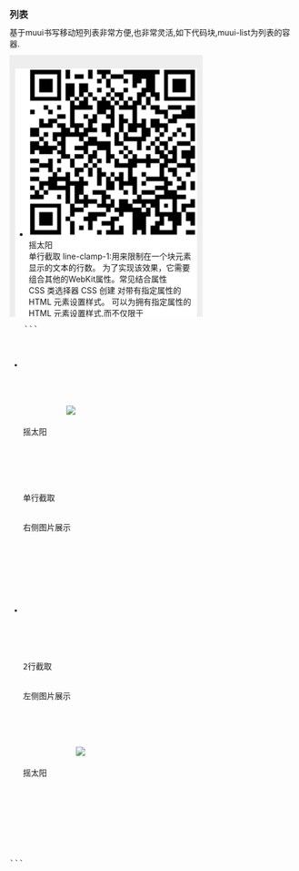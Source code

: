 <link rel="stylesheet" href="https://yaotaiyang.github.io/muui/dist/css/muui.min.css">
<meta name="viewport" content="width=device-width,minimum-scale=1.0,maximum-scale=1.0,user-scalable=no">
<script src="https://yaotaiyang.github.io/muui/dist/js/zepto.min.js"></script>
<script src="https://yaotaiyang.github.io/muui/dist/js/muui.min.js"></script>
<style>p{margin:10px 0;}
h1, h2, h3 {margin-top: 20px;margin-bottom: 10px;}</style>

### 列表

基于muui书写移动短列表非常方便,也非常灵活,如下代码块,muui-list为列表的容器.
<style>
.list-demo{background-color:#eee;padding:10px;width:320px;height:440px;overflow-y:auto;}
.list-demo .muui-list{background-color:#fff;}
</style>
<div class="list-demo pull-right">
    <ul class="muui-list">
        <li data-ac="click-active" class="muui-item muui-border">
            <div class="muui-table">
                <div class="muui-cell image-cell">
                    <img src="assets/image/muui.png">
                    <div class="small">摇太阳</div>
                </div>
                <div class="muui-cell">
                    <div class="main-info line-clamp-1">单行截取 line-clamp-1:用来限制在一个块元素显示的文本的行数。 为了实现该效果，它需要组合其他的WebKit属性。常见结合属性</div>
                    <div class="small">CSS 类选择器 CSS 创建 对带有指定属性的 HTML 元素设置样式。 可以为拥有指定属性的 HTML 元素设置样式,而不仅限于</div>
                </div>
            </div>
        </li>
        <li data-ac="click-active" class="muui-item muui-border">
            <div class="muui-table">
                <div class="muui-cell">
                    <div class="main-info line-clamp-1">单行截取 line-clamp-1:用来限制在一个块元素显示的文本的行数。 为了实现该效果，它需要组合其他的WebKit属性。常见结合属性</div>
                    <div class="small">CSS 类选择器 CSS 创建 对带有指定属性的 HTML 元素设置样式。 可以为拥有指定属性的 HTML 元素设置样式,而不仅限于</div>
                </div>
                <div class="muui-cell image-cell">
                    <img src="assets/image/muui.png">
                    <div class="small">摇太阳</div>
                </div>
            </div>
        </li>
        <li data-ac="click-active" class="muui-item muui-border">
            <div class="muui-table">
                <div class="muui-cell image-cell">
                    <img src="assets/image/muui.png">
                </div>
                <div class="muui-cell">
                    <div class="main-info line-clamp-2">2行截取 line-clamp-2:用来限制在一个块元素显示的文本的行数。 为了实现该效果，它需要组合其他的WebKit属性。常见结合属性</div>
                    <div class="align-right">
                        <span data-type="warning" class="btn muui-tag">催</span>
                        <span data-type="danger" class="btn muui-tag">急</span>
                        <span data-type="primary" class="btn muui-tag">超</span>
                    </div>
                </div>
            </div>
        </li>
        <li data-ac="click-active" class="muui-item muui-border">
            <div class="muui-table">
                <div class="muui-cell image-cell">
                    <img src="assets/image/muui.png">
                </div>
                <div class="muui-cell">
                    <div class="main-info line-clamp-1">3行截取 line-clamp-1:用来限制在一个块元素显示的文本的行数。 为了实现该效果，它需要组合其他的WebKit属性。常见结合属性</div>
                    <div class="description"><span class="muui-color">[娱乐新闻]</span> CSS 类选择器 CSS 创建 对带有指定属性的 HTML 元素设置样式。 可以为拥有指定属性的 HTML 元素设置样式,而不仅限于</div>
                    <div class="small align-right">来源:网易新闻</div>
                </div>
            </div>
        </li>
        <li data-ac="click-active" class="muui-item muui-border">
            <div class="muui-table">
                <div class="muui-cell image-cell">
                    <img src="assets/image/muui.png">
                </div>
                <div class="muui-cell">
                    <div class="main-info line-clamp-3">3行截取 line-clamp-3:用来限制在一个块元素显示的文本的行数。 为了实现该效果，它需要组合其他的WebKit属性。常见结合属性</div>
                    <div class="small align-right">来源:网易新闻</div>
                </div>
            </div>
        </li>
        <li data-ac="click-active" class="muui-item muui-border">
            <div class="muui-table">
                <div class="muui-cell">
                    <div class="main-info line-clamp-3">3行截取 line-clamp-3:用来限制在一个块元素显示的文本的行数。 为了实现该效果，它需要组合其他的WebKit属性。常见结合属性</div>
                </div>
                <div class="muui-cell image-cell">
                    <img src="assets/image/muui.png">
                </div>
            </div>
        </li>
        <li data-ac="click-active" class="muui-item muui-border">
            <div class="muui-table">
                <div class="muui-cell">
                    <div class="main-info line-clamp-1">3行截取 line-clamp-3:用来限制在一个块元素显示的文本的行数。 为了实现该效果，它需要组合其他的WebKit属性。常见结合属性</div>
                    <div class="description">CSS 类选择器 CSS 创建 对带有指定属性的 HTML 元素设置样式。 可以为拥有指定属性的 HTML 元素设置样式,而不仅限于</div>
                    <div class="small align-right">来源:<span class="muui-color">网易新闻</span></div>
                </div>
            </div>
        </li>
        <li data-ac="click-active" class="muui-item muui-border">
            <div class="muui-table">
                <div class="muui-cell image-cell">
                    <img src="assets/image/muui.png">
                    <div class="small">摇太阳</div>
                </div>
                <div class="muui-cell">
                    <div class="main-info line-clamp-1">3行截取 line-clamp-3:用来限制在一个块元素显示的文本的行数。 为了实现该效果，它需要组合其他的WebKit属性。常见结合属性</div>
                    <div class="description line-clamp-2">CSS 类选择器 CSS 创建 对带有指定属性的 HTML 元素设置样式。 可以为拥有指定属性的 HTML 元素设置样式,而不仅限于</div>
                </div>
                <div class="muui-cell align-middle option-cell">
                    <i class="muui-font gray"></i>
                </div>
            </div>
        </li>
        <li data-ac="click-active" class="muui-item muui-border">
            <div class="muui-table">
                <div class="muui-cell">
                    <div class="main-info line-clamp-1">3行截取 line-clamp-3:用来限制在一个块元素显示的文本的行数。 为了实现该效果，它需要组合其他的WebKit属性。常见结合属性</div>
                    <div class="description line-clamp-2">CSS 类选择器 CSS 创建 对带有指定属性的 HTML 元素设置样式。 可以为拥有指定属性的 HTML 元素设置样式,而不仅限于</div>
                </div>
                <div class="muui-cell align-middle option-cell">
                    <i class="muui-font"></i>
                </div>
            </div>
        </li>
        <li data-ac="click-active" class="muui-item muui-border">
            <div class="muui-table">
                <div class="muui-cell">
                    <div class="main-info line-clamp-2">3行截取 line-clamp-3:用来限制在一个块元素显示的文本的行数。 为了实现该效果，它需要组合其他的WebKit属性。常见结合属性</div>
                </div>
                <div class="muui-cell align-middle option-cell">
                    <i class="muui-font"></i>
                </div>
            </div>
        </li>
    </ul>
</div>
<div style="margin-right:340px;">    
<pre>
   ```
<ul class="muui-list">
  <li data-ac="click-active" class="muui-item muui-border">
    <div class="muui-table">
      <div class="muui-cell image-cell">
         <img src="images/img_default.png">
         <div class="small">摇太阳</div>
      </div>
      <div class="muui-cell">
        <div class="main-info line-clamp-1">单行截取</div>
        <div class="small">右侧图片展示</div>
      </div>
    </div>
  </li>
  <li data-ac="click-active" class="muui-item muui-border">
      <div class="muui-table">
        <div class="muui-cell">
          <div class="main-info line-clamp-2">2行截取</div>
          <div class="small">左侧图片展示</div>
        </div>
        <div class="muui-cell image-cell">
           <img src="images/img_default.png">
           <div class="small">摇太阳</div>
        </div>
      </div>
    </li>
</ul>
```
</pre>
</div>
